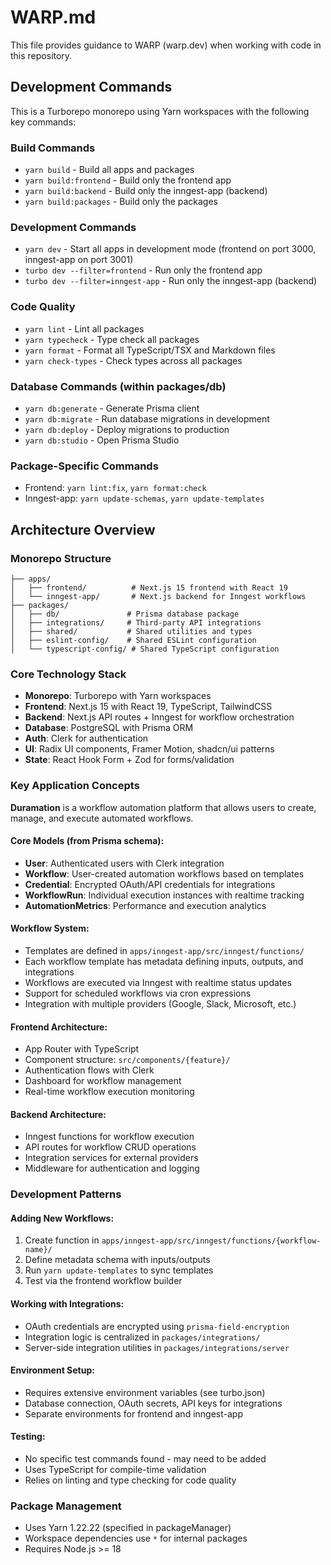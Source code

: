 # WARP.md

This file provides guidance to WARP (warp.dev) when working with code in this repository.

## Development Commands

This is a Turborepo monorepo using Yarn workspaces with the following key commands:

### Build Commands
- `yarn build` - Build all apps and packages
- `yarn build:frontend` - Build only the frontend app
- `yarn build:backend` - Build only the inngest-app (backend)
- `yarn build:packages` - Build only the packages

### Development Commands
- `yarn dev` - Start all apps in development mode (frontend on port 3000, inngest-app on port 3001)
- `turbo dev --filter=frontend` - Run only the frontend app
- `turbo dev --filter=inngest-app` - Run only the inngest-app (backend)

### Code Quality
- `yarn lint` - Lint all packages
- `yarn typecheck` - Type check all packages  
- `yarn format` - Format all TypeScript/TSX and Markdown files
- `yarn check-types` - Check types across all packages

### Database Commands (within packages/db)
- `yarn db:generate` - Generate Prisma client
- `yarn db:migrate` - Run database migrations in development
- `yarn db:deploy` - Deploy migrations to production
- `yarn db:studio` - Open Prisma Studio

### Package-Specific Commands
- Frontend: `yarn lint:fix`, `yarn format:check`
- Inngest-app: `yarn update-schemas`, `yarn update-templates`

## Architecture Overview

### Monorepo Structure
```
├── apps/
│   ├── frontend/          # Next.js 15 frontend with React 19
│   └── inngest-app/       # Next.js backend for Inngest workflows
├── packages/
│   ├── db/               # Prisma database package
│   ├── integrations/     # Third-party API integrations
│   ├── shared/           # Shared utilities and types
│   ├── eslint-config/    # Shared ESLint configuration
│   └── typescript-config/ # Shared TypeScript configuration
```

### Core Technology Stack
- **Monorepo**: Turborepo with Yarn workspaces
- **Frontend**: Next.js 15 with React 19, TypeScript, TailwindCSS
- **Backend**: Next.js API routes + Inngest for workflow orchestration
- **Database**: PostgreSQL with Prisma ORM
- **Auth**: Clerk for authentication
- **UI**: Radix UI components, Framer Motion, shadcn/ui patterns
- **State**: React Hook Form + Zod for forms/validation

### Key Application Concepts

**Duramation** is a workflow automation platform that allows users to create, manage, and execute automated workflows. 

#### Core Models (from Prisma schema):
- **User**: Authenticated users with Clerk integration
- **Workflow**: User-created automation workflows based on templates
- **Credential**: Encrypted OAuth/API credentials for integrations
- **WorkflowRun**: Individual execution instances with realtime tracking
- **AutomationMetrics**: Performance and execution analytics

#### Workflow System:
- Templates are defined in `apps/inngest-app/src/inngest/functions/`
- Each workflow template has metadata defining inputs, outputs, and integrations
- Workflows are executed via Inngest with realtime status updates
- Support for scheduled workflows via cron expressions
- Integration with multiple providers (Google, Slack, Microsoft, etc.)

#### Frontend Architecture:
- App Router with TypeScript
- Component structure: `src/components/{feature}/`
- Authentication flows with Clerk
- Dashboard for workflow management
- Real-time workflow execution monitoring

#### Backend Architecture:
- Inngest functions for workflow execution
- API routes for workflow CRUD operations
- Integration services for external providers
- Middleware for authentication and logging

### Development Patterns

#### Adding New Workflows:
1. Create function in `apps/inngest-app/src/inngest/functions/{workflow-name}/`
2. Define metadata schema with inputs/outputs
3. Run `yarn update-templates` to sync templates
4. Test via the frontend workflow builder

#### Working with Integrations:
- OAuth credentials are encrypted using `prisma-field-encryption`
- Integration logic is centralized in `packages/integrations/`
- Server-side integration utilities in `packages/integrations/server`

#### Environment Setup:
- Requires extensive environment variables (see turbo.json)
- Database connection, OAuth secrets, API keys for integrations
- Separate environments for frontend and inngest-app

#### Testing:
- No specific test commands found - may need to be added
- Uses TypeScript for compile-time validation
- Relies on linting and type checking for code quality

### Package Management
- Uses Yarn 1.22.22 (specified in packageManager)
- Workspace dependencies use `*` for internal packages
- Requires Node.js >= 18